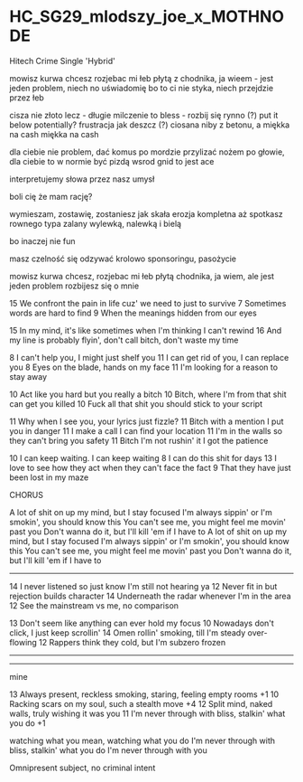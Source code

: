 # HC_SG29_mlodszy_joe_x_MOTHNODE
Hitech Crime Single 'Hybrid'

mowisz kurwa chcesz rozjebac mi łeb
płytą z chodnika, ja wieem - 
jest jeden problem, niech no uświadomię
bo to ci nie styka, niech przejdzie przez łeb

cisza nie złoto lecz -
długie milczenie to bless -
rozbij się rynno (?) put it below potentially?
frustracja jak deszcz  (?)
ciosana niby z betonu, a miękka na cash
miękka na cash


dla ciebie nie problem, dać komus po mordzie
przylizać nożem po głowie, dla ciebie to w normie 
być pizdą wsrod gnid to jest ace


interpretujemy słowa przez nasz umysł

boli cię że mam rację?

wymieszam, zostawię, zostaniesz jak skała
erozja kompletna aż spotkasz rownego typa
zalany wylewką, nalewką i bielą 

bo inaczej nie fun


masz czelność się odzywać
krolowo sponsoringu, pasożycie

mowisz kurwa chcesz, rozjebac mi łeb
płytą chodnika, ja wiem, 
ale jest jeden problem 
rozbijesz się o mnie 

15 We confront the pain in life cuz' we need to just to survive
7 Sometimes words are hard to find
9 When the meanings hidden from our eyes

15 In my mind, it's like sometimes when I'm thinking I can't rewind
16 And my line is probably flyin', don't call bitch, don't waste my time

8  I can't help you, I might just shelf you
11 I can get rid of you, I can replace you
8  Eyes on the blade, hands on my face
11 I'm looking for a reason to stay away

10 Act like you hard but you really a bitch
10 Bitch, where I'm from that shit can get you killed
10 Fuck all that shit you should stick to your script

11 Why when I see you, your lyrics just fizzle?
11 Bitch with a mention I put you in danger
11 I make a call I can find your location
11 I'm in the walls so they can't bring you safety
11 Bitch I'm not rushin' it I got the patience

10 I can keep waiting. I can keep waiting
8  I can do this shit for days
13 I love to see how they act when they can't face the fact
9  That they have just been lost in my maze

CHORUS

A lot of shit on up my mind, but I stay focused
I'm always sippin' or I'm smokin', you should know this
You can't see me, you might feel me movin' past you
Don't wanna do it, but I'll kill 'em if I have to
A lot of shit on up my mind, but I stay focused
I'm always sippin' or I'm smokin', you should know this
You can't see me, you might feel me movin' past you
Don't wanna do it, but I'll kill 'em if I have to

---

14 I never listened so just know I'm still not hearing ya
12 Never fit in but rejection builds character
14 Underneath the radar whenever I'm in the area
12 See the mainstream vs me, no comparison

13 Don't seem like anything can ever hold my focus
10 Nowadays don't click, I just keep scrollin'
14 Omen rollin' smoking, till I'm steady over-flowing
12 Rappers think they cold, but I'm subzero frozen

---

---

mine

13 Always present, reckless smoking, staring, feeling empty rooms +1
10 Racking scars on my soul, such a stealth move +4
12 Split mind, naked walls, truly wishing it was you
11 I'm never through with bliss, stalkin' what you do +1


watching what you mean, watching what you do 
I'm never through with bliss, stalkin' what you do
I'm never through with you

Omnipresent subject, no criminal intent





